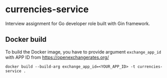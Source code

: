 # currencies-service
Interview assignment for Go developer role built with Gin framework.


## Docker build
To build the Docker image, you have to provide argument `exchange_app_id` with APP ID from https://openexchangerates.org/

```shell
docker build --build-arg exchange_app_id=<YOUR_APP_ID> -t currencies-service .
```